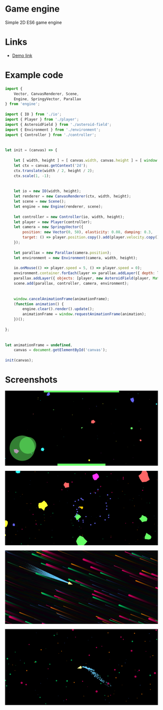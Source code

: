 # Game engine
Simple 2D ES6 game engine

# Links
 - [Demo link](https://rawgit.com/ichko/sidescroll/master/index.html)

# Example code
```javascript
import {
    Vector, CanvasRenderer, Scene,
    Engine, SpringyVector, Parallax
} from 'engine';

import { IO } from './io';
import { Player } from './player';
import { AsteroidField } from './asteroid-field';
import { Environment } from './environment';
import { Controller } from './controller';


let init = (canvas) => {

    let [ width, height ] = [ canvas.width, canvas.height ] = [ window.innerWidth, window.innerHeight ];
    let ctx = canvas.getContext('2d');
    ctx.translate(width / 2, height / 2);
    ctx.scale(1, -1);


    let io = new IO(width, height);
    let renderer = new CanvasRenderer(ctx, width, height);
    let scene = new Scene();
    let engine = new Engine(renderer, scene);

    let controller = new Controller(io, width, height);
    let player = new Player(controller);
    let camera = new SpringyVector({
        position: new Vector(0, 50), elasticity: 0.08, damping: 0.3,
        target: () => player.position.copy().add(player.velocity.copy().scale(3))
    });

    let parallax = new Parallax(camera.position);
    let environment = new Environment(camera, width, height);

    io.onMouse(() => player.speed = 5, () => player.speed = 0);
    environment.container.forEach(layer => parallax.addLayer({ depth: layer.depth, objects: layer.objects }));
    parallax.addLayer({ objects: [player, new AsteroidField(player, Math.max(width, height))] });
    scene.add(parallax, controller, camera, environment);


    window.cancelAnimationFrame(animationFrame);
    (function animation() {
        engine.clear().render().update();
        animationFrame = window.requestAnimationFrame(animation);
    })();

};


let animationFrame = undefined,
    canvas = document.getElementById('canvas');

init(canvas);
```

# Screenshots
![example](assets/asteroids_speedometer.png)

![example](assets/asteroids_colorful_exploding.png)

![example](assets/trails-in-space.png)

![example](assets/ship-curved-trail.png)
